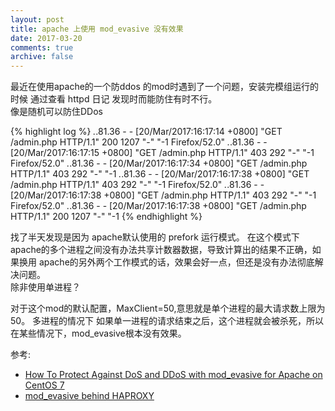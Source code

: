 ```yaml
---
layout: post
title: apache 上使用 mod_evasive 没有效果
date: 2017-03-20
comments: true
archive: false
---
```

[mod_evasive behind HAPROXY]:http://serverfault.com/questions/233092/mod-evasive-behind-haproxy
[How To Protect Against DoS and DDoS with mod_evasive for Apache on CentOS 7]:https://www.digitalocean.com/community/tutorials/how-to-protect-against-dos-and-ddos-with-mod_evasive-for-apache-on-centos-7

最近在使用apache的一个防ddos 的mod时遇到了一个问题，安装完模组运行的时候 通过查看 httpd 日记 发现时而能防住有时不行。  
像是随机可以防住DDos

{% highlight log %}
*.*.81.36 - - [20/Mar/2017:16:17:14 +0800] "GET /admin.php HTTP/1.1" 200 1207 "-" "-1 Firefox/52.0"
*.*.81.36 - - [20/Mar/2017:16:17:15 +0800] "GET /admin.php HTTP/1.1" 403 292 "-" "-1 Firefox/52.0"
*.*.81.36 - - [20/Mar/2017:16:17:34 +0800] "GET /admin.php HTTP/1.1" 403 292 "-" "-1
*.*.81.36 - - [20/Mar/2017:16:17:38 +0800] "GET /admin.php HTTP/1.1" 403 292 "-" "-1 Firefox/52.0"
*.*.81.36 - - [20/Mar/2017:16:17:38 +0800] "GET /admin.php HTTP/1.1" 403 292 "-" "-1 Firefox/52.0"
*.*.81.36 - - [20/Mar/2017:16:17:38 +0800] "GET /admin.php HTTP/1.1" 200 1207 "-" "-1
{% endhighlight %}

找了半天发现是因为 apache默认使用的 prefork 运行模式。
在这个模式下apache的多个进程之间没有办法共享计数器数据，导致计算出的结果不正确，如果换用 apache的另外两个工作模式的话，效果会好一点，但还是没有办法彻底解决问题。  
除非使用单进程？

对于这个mod的默认配置，MaxClient=50,意思就是单个进程的最大请求数上限为 50。
多进程的情况下 如果单一进程的请求结束之后，这个进程就会被杀死，所以在某些情况下，mod_evasive根本没有效果。

参考:

*  [How To Protect Against DoS and DDoS with mod_evasive for Apache on CentOS 7]
*  [mod_evasive behind HAPROXY]
